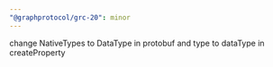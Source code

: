 ```yaml
---
"@graphprotocol/grc-20": minor
---
```


change NativeTypes to DataType in protobuf and type to dataType in createProperty
